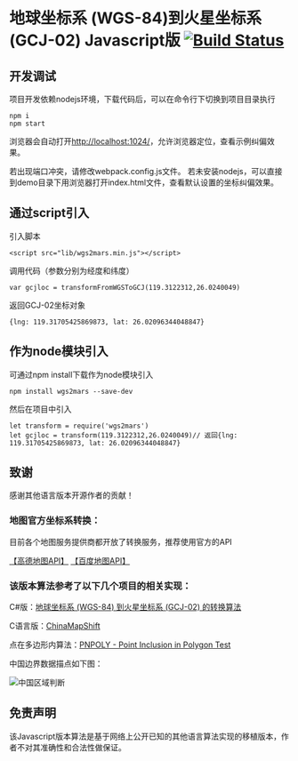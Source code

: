 # 地球坐标系 (WGS-84)到火星坐标系 (GCJ-02) Javascript版 [![Build Status](https://travis-ci.org/hiwanz/wgs2mars.js.svg?branch=master)](https://travis-ci.org/hiwanz/wgs2mars.js)

## 开发调试

项目开发依赖nodejs环境，下载代码后，可以在命令行下切换到项目目录执行

    npm i
    npm start

浏览器会自动打开[http://localhost:1024/](http://localhost:1024/)，允许浏览器定位，查看示例纠偏效果。

若出现端口冲突，请修改webpack.config.js文件。
若未安装nodejs，可以直接到demo目录下用浏览器打开index.html文件，查看默认设置的坐标纠偏效果。

## 通过script引入

引入脚本

    <script src="lib/wgs2mars.min.js"></script>

调用代码（参数分别为经度和纬度）

    var gcjloc = transformFromWGSToGCJ(119.3122312,26.0240049)

返回GCJ-02坐标对象

    {lng: 119.31705425869873, lat: 26.02096344048847}

## 作为node模块引入

可通过npm install下载作为node模块引入

    npm install wgs2mars --save-dev

然后在项目中引入
    
    let transform = require('wgs2mars')
    let gcjloc = transform(119.3122312,26.0240049)// 返回{lng: 119.31705425869873, lat: 26.02096344048847}

## 致谢

感谢其他语言版本开源作者的贡献！

### 地图官方坐标系转换：

目前各个地图服务提供商都开放了转换服务，推荐使用官方的API

[【高德地图API】](http://lbs.amap.com/api/javascript-api/reference/lnglat-to-address/#t2 "【高德地图API】")
[【百度地图API】](http://lbsyun.baidu.com/index.php?title=webapi/guide/changeposition "【百度地图API】")

### 该版本算法参考了以下几个项目的相关实现：

C#版：[地球坐标系 (WGS-84) 到火星坐标系 (GCJ-02) 的转换算法](http://blog.csdn.net/coolypf/article/details/8686588 "地球坐标系 (WGS-84) 到火星坐标系 (GCJ-02) 的转换算法")

C语言版：[ChinaMapShift](https://github.com/Dronaldo17/ChinaMapShift/blob/master/algorithm/china_shift.c "ChinaMapShift")

点在多边形内算法：[PNPOLY - Point Inclusion in Polygon Test](https://wrf.ecse.rpi.edu//Research/Short_Notes/pnpoly.html "PNPOLY - Point Inclusion in Polygon Test")

中国边界数据描点如下图：

![中国区域判断](in-china-region.png)

## 免责声明

该Javascript版本算法是基于网络上公开已知的其他语言算法实现的移植版本，作者不对其准确性和合法性做保证。